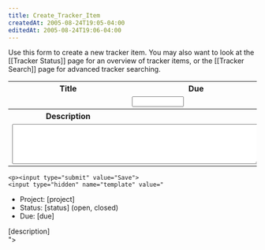 ```yaml
---
title: Create_Tracker_Item
createdAt: 2005-08-24T19:05-04:00
editedAt: 2005-08-24T19:06-04:00
---
```


Use this form to create a new tracker item. You may also want to look at the [[Tracker Status]] page for an overview of tracker items, or the [[Tracker Search]] page for advanced tracker searching.


<form method="POST" action="wiki.pl?id=trackertest">
<style>
  td {
    border: 0;
  }
</style>

<input type=hidden name="bypass" value='awwaiid'>
  <table border=0 cellspacing=3 style="border: 0">
    <tr>
      <th>Title</th>
      <th>Due</th>
    </tr>
    <tr>
      <td>

<script language="JavaScript"><!--
var date = new Date();
var d  = date.getDate();
var day = (d < 10) ? '0' + d : d;
var m = date.getMonth() + 1;
var month = (m < 10) ? '0' + m : m;
var yy = date.getYear();
var year = (yy < 1000) ? yy + 1900 : yy;

document.write("<input type=text name=title size=50 value='TRACKER - " + year + "." + month + "." + day + " - '><br>");
//-->
</script>
<input type="hidden" name="status" value="open">
      </td>
      <td><input type="text" name="due" size=10></td>
      <td><select name="project">
            <option>Other</option>
            <option>Timesheet</option>
          </select></td>
    </tr>
    <tr>
      <th>Description</th>
      <th>&nbsp;</th>
    </tr>
    <tr>
      <td colspan=2><textarea cols="60" rows="5" name="description"></textarea></td>
    </tr>
  </table>

    <p><input type="submit" value="Save">
    <input type="hidden" name="template" value="
* Project: [project]
* Status: [status] (open, closed)
* Due: [due]

[description]    
">
</form>

